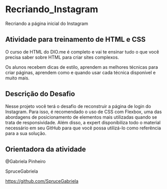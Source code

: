 # Recriando_Instagram
 Recriando a página inicial do Instagram


## Atividade para treinamento de HTML e CSS
O curso de HTML do DIO.me é completo e vai te ensinar tudo o que você precisa saber sobre HTML para criar sites complexos.

Os alunos recebem dicas de estilo, aprendem as melhores técnicas para criar páginas, aprendem como e quando usar cada técnica disponível e muito mais.

## Descrição do Desafio
Nesse projeto você terá o desafio de reconstruir a página de login do Instagram. Para isso, é recomendado o uso de CSS com Flexbox, uma das abordagens de posicionamento de elementos mais utilizadas quando se trata de responsividade. Além disso, a expert disponibiliza todo o material necessário em seu GitHub para que você possa utilizá-lo como referência para a sua solução.

## Orientadora da atividade
@Gabriela Pinheiro

SpruceGabriela 

https://github.com/SpruceGabriela 